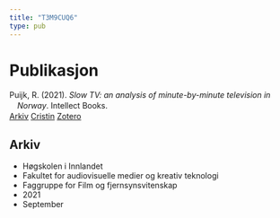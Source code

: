 ```yaml
---
title: "T3M9CUQ6"
type: pub
---
```

<h1>Publikasjon</h1>
<article id="csl-bib-container-T3M9CUQ6" class="csl-bib-container">
  <div class="csl-bib-body" style="line-height: 1.35; padding-left: 1em; text-indent:-1em;">
  <div class="csl-entry">Puijk, R. (2021). <i>Slow TV: an analysis of minute-by-minute television in Norway</i>. Intellect Books.</div>
</div>
  <div class="csl-bib-buttons">
    <a href="#taxonomy-article-T3M9CUQ6" class="csl-bib-button">Arkiv</a>
    <a href="https://app.cristin.no/results/show.jsf?id=1932830" alt="Cristin URL" class="csl-bib-button">Cristin</a>
    <a href="http://zotero.org/groups/5402882/items/T3M9CUQ6" alt="Zotero URL" class="csl-bib-button">Zotero</a>
  </div>
  <div id="csl-bib-meta-container-T3M9CUQ6"></div>
</article>
<div id="csl-bib-meta-T3M9CUQ6" class="csl-bib-meta">
  <article id="taxonomy-article-T3M9CUQ6" class="taxonomy-article">
    <h1>Arkiv</h1>
    <ul>
      <li>Høgskolen i Innlandet</li>
      <li>Fakultet for audiovisuelle medier og kreativ teknologi</li>
      <li>Faggruppe for Film og fjernsynsvitenskap</li>
      <li>2021</li>
      <li>September</li>
    </ul>
  </article>
</div>
